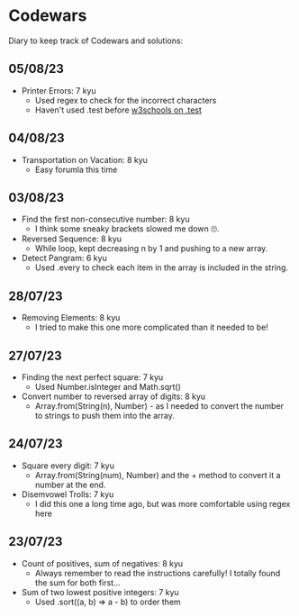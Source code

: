 # Codewars

Diary to keep track of Codewars and solutions:

## 05/08/23

- Printer Errors: 7 kyu
  - Used regex to check for the incorrect characters
  - Haven't used .test before [w3schools on .test](https://www.w3schools.com/jsref/jsref_regexp_test.asp)

## 04/08/23

- Transportation on Vacation: 8 kyu
  - Easy forumla this time

## 03/08/23

- Find the first non-consecutive number: 8 kyu
  - I think some sneaky brackets slowed me down 🙄.
- Reversed Sequence: 8 kyu
  - While loop, kept decreasing n by 1 and pushing to a new array.
- Detect Pangram: 6 kyu
  - Used .every to check each item in the array is included in the string.

## 28/07/23

- Removing Elements: 8 kyu
  - I tried to make this one more complicated than it needed to be!

## 27/07/23

- Finding the next perfect square: 7 kyu
  - Used Number.isInteger and Math.sqrt()
- Convert number to reversed array of digits: 8 kyu
  - Array.from(String(n), Number) - as I needed to convert the number to strings to push them into the array.

## 24/07/23

- Square every digit: 7 kyu
  - Array.from(String(num), Number) and the + method to convert it a number at the end.
- Disemvowel Trolls: 7 kyu
  - I did this one a long time ago, but was more comfortable using regex here

## 23/07/23

- Count of positives, sum of negatives: 8 kyu
  - Always remember to read the instructions carefully! I totally found the sum for both first...
- Sum of two lowest positive integers: 7 kyu
  - Used .sort((a, b) => a - b) to order them
